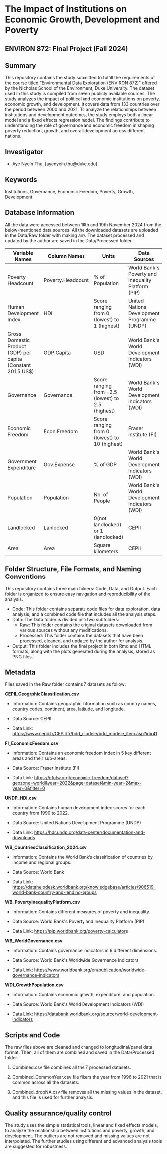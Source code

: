# The Impact of Institutions on Economic Growth, Development and Poverty

## ENVIRON 872: Final Project (Fall 2024)

## Summary

This repository contains the study submitted to fulfill the requirements of the course titled “Environmental Data Exploration (ENVIRON 872)” offered by the Nicholas School of the Environment, Duke University. The dataset used in this study is compiled from seven publicly available sources. The study analyzes the impact of political and economic institutions on poverty, economic growth, and development. It covers data from 133 countries over the period between 2000 and 2021. To analyze the relationships between institutions and development outcomes, the study employs both a linear model and a fixed effects regression model. The findings contribute to understanding the role of governance and economic freedom in shaping poverty reduction, growth, and overall development across different nations.

## Investigator

-   Aye Nyein Thu, [ayenyein.thu\@duke.edu]

## Keywords

Institutions, Governance, Economic Freedom, Poverty, Growth, Development

## Database Information

All the data were accessed between 16th and 19th November 2024 from the below-mentioned data sources. All the downloaded datasets are uploaded in the Data/Raw folder with making any. The dataset processed and updated by the author are saved in the Data/Processed folder.

| Variable Names                                               | Column Names      | Units                                             | Data Sources                                       |
|-------------------|------------------|------------------|------------------|
| Poverty Headcount                                            | Poverty.Headcount | \% of Population                                  | World Bank's Poverty and Inequality Platform (PIP) |
| Human Development Index                                      | HDI               | Score ranging from 0 (lowest) to 1 (highest)      | United Nations Development Programme (UNDP)        |
| Gross Domestic Product (GDP) per capita (Constant 2015 US\$) | GDP.Capita        | USD                                               | World Bank's World Development Indicators (WDI)    |
| Governance                                                   | Governance        | Score ranging from -2.5 (lowest) to 2.5 (highest) | World Bank's World Development Indicators (WDI)    |
| Economic Freedom                                             | Econ.Freedom      | Score ranging from 0 (lowest) to 10 (highest)     | Fraser Institute (FI)                              |
| Government Expenditure                                       | Gov.Expense       | \% of GDP                                         | World Bank's World Development Indicators (WDI)    |
| Population                                                   | Population        | No. of People                                     | World Bank's World Development Indicators (WDI)    |
| Landlocked                                                   | Lanlocked         | 0(not landlocked) or 1 (landlocked)               | CEPII                                              |
| Area                                                         | Area              | Square kilometers                                 | CEPII                                              |

## Folder Structure, File Formats, and Naming Conventions

This repository contains three main folders: Code, Data, and Output. Each folder is organized to ensure easy navigation and reproducibility of the analysis.

-   Code: This folder contains separate code files for data exploration, data analysis, and a combined code file that includes all the analysis steps.
-   Data: The Data folder is divided into two subfolders:
    -   Raw: This folder contains the original datasets downloaded from various sources without any modifications.
    -   Processed: This folder contains the datasets that have been processed, cleaned, and updated by the author for analysis.
-   Output: This folder includes the final project in both Rmd and HTML formats, along with the plots generated during the analysis, stored as PNG files.

## Metadata

Files saved in the Raw folder contains 7 datasets as follow:

**CEPII_GeogrphicClassification.csv**

-   Information: Contains geographic information such as country names, country codes, continent, area, latitude, and longitude.

-   Data Source: CEPII

-   Data Link: <https://www.cepii.fr/CEPII/fr/bdd_modele/bdd_modele_item.asp?id=41>

**FI_EconomicFeedom.csv**

-   Information: Contains an economic freedom index in 5 key different areas and their sub-areas.

-   Data Source: Fraser Institute (FI)

-   Data Link: <https://efotw.org/economic-freedom/dataset?geozone=world&year=2022&page=dataset&min-year=2&max-year=0&filter=0>

**UNDP_HDI.csv**

-   Information: Contains human development index scores for each country from 1990 to 2022.

-   Data Source: United Nations Development Programme (UNDP)

-   Data Link: <https://hdr.undp.org/data-center/documentation-and-downloads>

**WB_CountriesClassification_2024.csv**

-   Information: Contains the World Bank’s classification of countries by income and regional groups.

-   Data Source: World Bank

-   Data Link: <https://datahelpdesk.worldbank.org/knowledgebase/articles/906519-world-bank-country-and-lending-groups>

**WB_PovertyInequalityPlatform.csv**

-   Information: Contains different measures of poverty and inequality.

-   Data Source: World Bank's Poverty and Inequality Platform (PIP)

-   Data Link: <https://pip.worldbank.org/poverty-calculator>s

**WB_WorldGovernance.csv**

-   Information: Contains governance indicators in 6 different dimensions.   

-   Data Source: World Bank's Worldwide Governance Indicators

-   Data Link: <https://www.worldbank.org/en/publication/worldwide-governance-indicators>

**WDI_GrowthPopulation.csv**

-   Information: Contains economic growth, expenditure, and population.

-   Data Source: World Bank's World Development Indicators (WDI)

-   Data Link: <https://databank.worldbank.org/source/world-development-indicators>

## Scripts and Code

The raw files above are cleaned and changed to longitudinal/panel data format. Then, all of them are combined and saved in the Data/Processed folder.

1.  Combined.csv file combines all the 7 processed datasets.

2.  Combined_CommonYear.csv file filters the year from 1996 to 2021 that is common across all the datasets.

3.  Combined_dropNA.csv file removes all the missing values in the dataset, and this file is used for further analysis.

## Quality assurance/quality control

The study uses the simple statistical tools, linear and fixed effects models, to analyze the relationship between institutions and poverty, growth, and development. The outliers are not removed and missing values are not interpolated. The further studies using different and advanced analysis tools are suggested for robustness.
